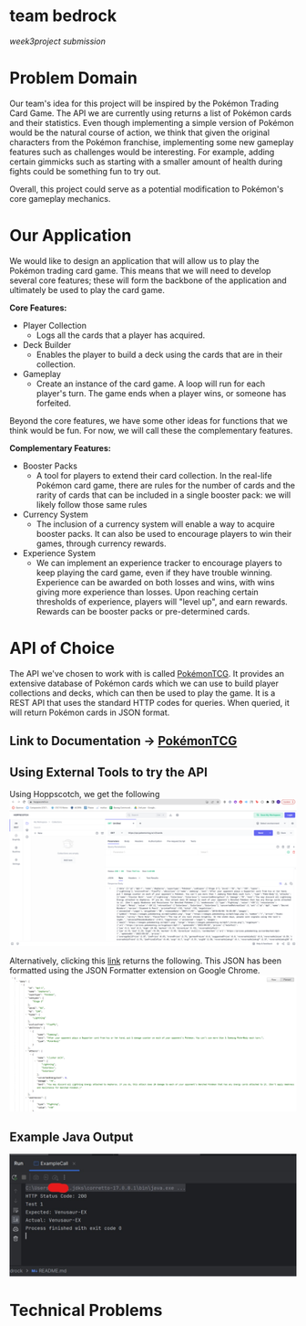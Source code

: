 # team bedrock
*week3project submission*

# Problem Domain
Our team's idea for this project will be inspired by the Pokémon Trading Card Game. The API we are currently using 
returns a list of Pokémon cards and their statistics. Even though implementing a simple version of Pokémon would be the 
natural course of action, we think that given the original characters from the Pokémon franchise, implementing some new 
gameplay features such as challenges would be interesting. For example, adding certain gimmicks such as starting with a 
smaller amount of health during fights could be something fun to try out. 

Overall, this project could serve as a potential modification to Pokémon's core gameplay mechanics.

# Our Application
We would like to design an application that will allow us to play the Pokémon trading card game. This means that we will
need to develop several core features; these will form the backbone of the application and ultimately
be used to play the card game.

**Core Features:**
* Player Collection
  * Logs all the cards that a player has acquired.
* Deck Builder
  * Enables the player to build a deck using the cards that are in their collection.
* Gameplay
  * Create an instance of the card game. A loop will run for each player's turn. The game ends when a player wins, or 
    someone has forfeited.

Beyond the core features, we have some other ideas for functions that we think would be fun. For now, we will call these
the complementary features.

**Complementary Features:**
* Booster Packs
  * A tool for players to extend their card collection. In the real-life Pokémon card game, there are rules for the
    number of cards and the rarity of cards that can be included in a single booster pack: we will likely follow those 
    same rules
* Currency System
  * The inclusion of a currency system will enable a way to acquire booster packs. It can also be used to encourage
    players to win their games, through currency rewards.
* Experience System
  * We can implement an experience tracker to encourage players to keep playing the card game, even if they have trouble
    winning. Experience can be awarded on both losses and wins, with wins giving more experience than losses. Upon
    reaching certain thresholds of experience, players will "level up", and earn rewards. Rewards can be booster
    packs or pre-determined cards.

# API of Choice
The API we've chosen to work with is called [PokémonTCG](https://pokemontcg.io). It provides an extensive database of 
Pokémon cards which we can use to build player collections and decks, which can then be used to play the game. It is a 
REST API that uses the standard HTTP codes for queries. When queried, it will return Pokémon cards in JSON format.

## Link to Documentation &rarr; [PokémonTCG](https://docs.pokemontcg.io)

## Using External Tools to try the API
Using Hoppscotch, we get the following 
![hoppscotchcall.jpg](images/hoppscotchcall.jpg)

Alternatively, clicking this [link](https://api.pokemontcg.io/v2/cards) returns the following. This JSON has been 
formatted using the JSON Formatter extension on Google Chrome.
![sample_json.png](images/sample_json.jpg)


## Example Java Output
![java_sample_call.jpg](images/java_sample_call.jpg)

# Technical Problems
